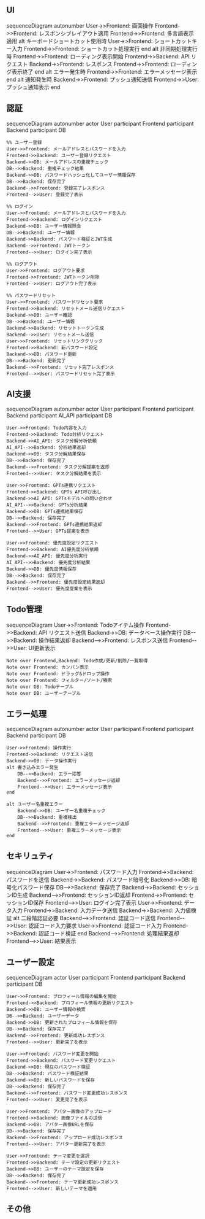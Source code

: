 ## UI

sequenceDiagram
    autonumber
    User->>Frontend: 画面操作
    Frontend->>Frontend: レスポンシブレイアウト適用
    Frontend->>Frontend: 多言語表示適用
    alt キーボードショートカット使用時
        User->>Frontend: ショートカットキー入力
        Frontend->>Frontend: ショートカット処理実行
    end
    alt 非同期処理実行時
        Frontend->>Frontend: ローディング表示開始
        Frontend->>Backend: API リクエスト
        Backend->>Frontend: レスポンス
        Frontend->>Frontend: ローディング表示終了
    end
    alt エラー発生時
        Frontend->>Frontend: エラーメッセージ表示
    end
    alt 通知発生時
        Backend->>Frontend: プッシュ通知送信
        Frontend->>User: プッシュ通知表示
    end


## 認証
sequenceDiagram
    autonumber
    actor User
    participant Frontend
    participant Backend
    participant DB

    %% ユーザー登録
    User->>Frontend: メールアドレスとパスワードを入力
    Frontend->>Backend: ユーザー登録リクエスト
    Backend->>DB: メールアドレスの重複チェック
    DB-->>Backend: 重複チェック結果
    Backend->>DB: パスワードハッシュ化してユーザー情報保存
    DB-->>Backend: 保存完了
    Backend-->>Frontend: 登録完了レスポンス
    Frontend-->>User: 登録完了表示

    %% ログイン
    User->>Frontend: メールアドレスとパスワードを入力
    Frontend->>Backend: ログインリクエスト
    Backend->>DB: ユーザー情報照会
    DB-->>Backend: ユーザー情報
    Backend->>Backend: パスワード検証とJWT生成
    Backend-->>Frontend: JWTトークン
    Frontend-->>User: ログイン完了表示

    %% ログアウト
    User->>Frontend: ログアウト要求
    Frontend->>Frontend: JWTトークン削除
    Frontend-->>User: ログアウト完了表示

    %% パスワードリセット
    User->>Frontend: パスワードリセット要求
    Frontend->>Backend: リセットメール送信リクエスト
    Backend->>DB: ユーザー確認
    DB-->>Backend: ユーザー情報
    Backend->>Backend: リセットトークン生成
    Backend-->>User: リセットメール送信
    User->>Frontend: リセットリンククリック
    Frontend->>Backend: 新パスワード設定
    Backend->>DB: パスワード更新
    DB-->>Backend: 更新完了
    Backend-->>Frontend: リセット完了レスポンス
    Frontend-->>User: パスワードリセット完了表示


## AI支援
sequenceDiagram
    autonumber
    actor User
    participant Frontend
    participant Backend
    participant AI_API
    participant DB

    User->>Frontend: Todo内容を入力
    Frontend->>Backend: Todo分析リクエスト
    Backend->>AI_API: タスク分解分析依頼
    AI_API-->>Backend: 分析結果返却
    Backend->>DB: タスク分解結果保存
    DB-->>Backend: 保存完了
    Backend-->>Frontend: タスク分解提案を返却
    Frontend-->>User: タスク分解結果を表示

    User->>Frontend: GPTs連携リクエスト
    Frontend->>Backend: GPTs API呼び出し
    Backend->>AI_API: GPTsモデルへの問い合わせ
    AI_API-->>Backend: GPTs分析結果
    Backend->>DB: GPTs連携結果保存
    DB-->>Backend: 保存完了
    Backend-->>Frontend: GPTs連携結果返却
    Frontend-->>User: GPTs提案を表示

    User->>Frontend: 優先度設定リクエスト
    Frontend->>Backend: AI優先度分析依頼
    Backend->>AI_API: 優先度分析実行
    AI_API-->>Backend: 優先度分析結果
    Backend->>DB: 優先度情報保存
    DB-->>Backend: 保存完了
    Backend-->>Frontend: 優先度設定結果返却
    Frontend-->>User: 優先度提案を表示


## Todo管理
sequenceDiagram
    User->>Frontend: Todoアイテム操作
    Frontend->>Backend: API リクエスト送信
    Backend->>DB: データベース操作実行
    DB-->>Backend: 操作結果返却
    Backend-->>Frontend: レスポンス送信
    Frontend-->>User: UI更新表示
    
    Note over Frontend,Backend: Todo作成/更新/削除/一覧取得
    Note over Frontend: カンバン表示
    Note over Frontend: ドラッグ&ドロップ操作
    Note over Frontend: フィルター/ソート/検索
    Note over DB: Todoテーブル
    Note over DB: ユーザーテーブル


## エラー処理
sequenceDiagram
    autonumber
    actor User
    participant Frontend
    participant Backend
    participant DB

    User->>Frontend: 操作実行
    Frontend->>Backend: リクエスト送信
    Backend->>DB: データ操作実行
    alt 書き込みエラー発生
        DB-->>Backend: エラー応答
        Backend-->>Frontend: エラーメッセージ返却
        Frontend-->>User: エラーメッセージ表示
    end

    alt ユーザー名重複エラー
        Backend->>DB: ユーザー名重複チェック
        DB-->>Backend: 重複検出
        Backend-->>Frontend: 重複エラーメッセージ返却
        Frontend-->>User: 重複エラーメッセージ表示
    end


## セキリュティ
sequenceDiagram
    User->>Frontend: パスワード入力
    Frontend->>Backend: パスワードを送信
    Backend->>Backend: パスワード暗号化
    Backend->>DB: 暗号化パスワード保存
    DB-->>Backend: 保存完了
    Backend->>Backend: セッションID生成
    Backend-->>Frontend: セッションID返却
    Frontend->>Frontend: セッションID保存
    Frontend-->>User: ログイン完了表示
    User->>Frontend: データ入力
    Frontend->>Backend: 入力データ送信
    Backend->>Backend: 入力値検証
    alt 二段階認証必要
        Backend-->>Frontend: 認証コード送信
        Frontend-->>User: 認証コード入力要求
        User->>Frontend: 認証コード入力
        Frontend->>Backend: 認証コード検証
    end
    Backend-->>Frontend: 処理結果返却
    Frontend-->>User: 結果表示


## ユーザー設定
sequenceDiagram
    actor User
    participant Frontend
    participant Backend
    participant DB

    User->>Frontend: プロフィール情報の編集を開始
    Frontend->>Backend: プロフィール情報の更新リクエスト
    Backend->>DB: ユーザー情報の検索
    DB-->>Backend: ユーザーデータ
    Backend->>DB: 更新されたプロフィール情報を保存
    DB-->>Backend: 保存完了
    Backend-->>Frontend: 更新成功レスポンス
    Frontend-->>User: 更新完了を表示

    User->>Frontend: パスワード変更を開始
    Frontend->>Backend: パスワード変更リクエスト
    Backend->>DB: 現在のパスワード検証
    DB-->>Backend: パスワード検証結果
    Backend->>DB: 新しいパスワードを保存
    DB-->>Backend: 保存完了
    Backend-->>Frontend: パスワード変更成功レスポンス
    Frontend-->>User: 変更完了を表示

    User->>Frontend: アバター画像のアップロード
    Frontend->>Backend: 画像ファイルの送信
    Backend->>DB: アバター画像URLを保存
    DB-->>Backend: 保存完了
    Backend-->>Frontend: アップロード成功レスポンス
    Frontend-->>User: アバター更新完了を表示

    User->>Frontend: テーマ変更を選択
    Frontend->>Backend: テーマ設定の更新リクエスト
    Backend->>DB: ユーザーのテーマ設定を保存
    DB-->>Backend: 保存完了
    Backend-->>Frontend: テーマ更新成功レスポンス
    Frontend-->>User: 新しいテーマを適用


## その他

